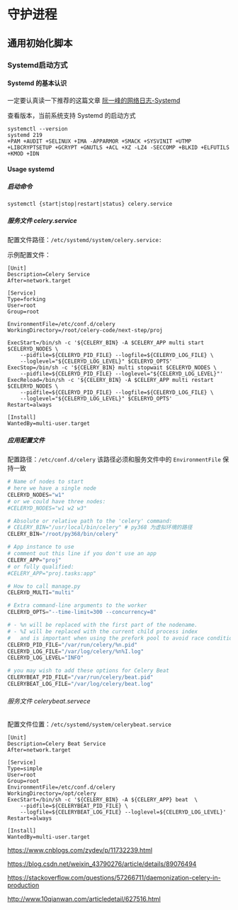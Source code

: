 # 守护进程

## 通用初始化脚本
### Systemd启动方式

#### Systemd 的基本认识

一定要认真读一下推荐的这篇文章 [阮一峰的网络日志-Systemd](http://www.ruanyifeng.com/blog/2016/03/systemd-tutorial-commands.html)

查看版本，当前系统支持 Systemd 的启动方式
```
systemctl --version
systemd 219
+PAM +AUDIT +SELINUX +IMA -APPARMOR +SMACK +SYSVINIT +UTMP +LIBCRYPTSETUP +GCRYPT +GNUTLS +ACL +XZ -LZ4 -SECCOMP +BLKID +ELFUTILS +KMOD +IDN
```
#### Usage systemd

##### 启动命令
```
systemctl {start|stop|restart|status} celery.service
```
##### 服务文件 celery.service
配置文件路径：`/etc/systemd/system/celery.service:`

示例配置文件：
```
[Unit]
Description=Celery Service
After=network.target

[Service]
Type=forking
User=root
Group=root

EnvironmentFile=/etc/conf.d/celery
WorkingDirectory=/root/celery-code/next-step/proj

ExecStart=/bin/sh -c '${CELERY_BIN} -A $CELERY_APP multi start $CELERYD_NODES \
    --pidfile=${CELERYD_PID_FILE} --logfile=${CELERYD_LOG_FILE} \
    --loglevel="${CELERYD_LOG_LEVEL}" $CELERYD_OPTS'
ExecStop=/bin/sh -c '${CELERY_BIN} multi stopwait $CELERYD_NODES \
    --pidfile=${CELERYD_PID_FILE} --loglevel="${CELERYD_LOG_LEVEL}"'
ExecReload=/bin/sh -c '${CELERY_BIN} -A $CELERY_APP multi restart $CELERYD_NODES \
    --pidfile=${CELERYD_PID_FILE} --logfile=${CELERYD_LOG_FILE} \
    --loglevel="${CELERYD_LOG_LEVEL}" $CELERYD_OPTS'
Restart=always

[Install]
WantedBy=multi-user.target

```

##### 应用配置文件

配置路径：`/etc/conf.d/celery` 该路径必须和服务文件中的 `EnvironmentFile` 保持一致

```python
# Name of nodes to start
# here we have a single node
CELERYD_NODES="w1"
# or we could have three nodes:
#CELERYD_NODES="w1 w2 w3"

# Absolute or relative path to the 'celery' command:
# CELERY_BIN="/usr/local/bin/celery" # py368 为虚拟环境的路径
CELERY_BIN="/root/py368/bin/celery"

# App instance to use
# comment out this line if you don't use an app
CELERY_APP="proj"
# or fully qualified:
#CELERY_APP="proj.tasks:app"

# How to call manage.py
CELERYD_MULTI="multi"

# Extra command-line arguments to the worker
CELERYD_OPTS="--time-limit=300 --concurrency=8"

# - %n will be replaced with the first part of the nodename.
# - %I will be replaced with the current child process index
#   and is important when using the prefork pool to avoid race conditions.
CELERYD_PID_FILE="/var/run/celery/%n.pid"
CELERYD_LOG_FILE="/var/log/celery/%n%I.log"
CELERYD_LOG_LEVEL="INFO"

# you may wish to add these options for Celery Beat
CELERYBEAT_PID_FILE="/var/run/celery/beat.pid"
CELERYBEAT_LOG_FILE="/var/log/celery/beat.log"

```

###### 服务文件 celerybeat.servece
配置文件位置：`/etc/systemd/system/celerybeat.service`

```
[Unit]
Description=Celery Beat Service
After=network.target

[Service]
Type=simple
User=root
Group=root
EnvironmentFile=/etc/conf.d/celery
WorkingDirectory=/opt/celery
ExecStart=/bin/sh -c '${CELERY_BIN} -A ${CELERY_APP} beat  \
    --pidfile=${CELERYBEAT_PID_FILE} \
    --logfile=${CELERYBEAT_LOG_FILE} --loglevel=${CELERYD_LOG_LEVEL}'
Restart=always

[Install]
WantedBy=multi-user.target

```









https://www.cnblogs.com/zydev/p/11732239.html

https://blog.csdn.net/weixin_43790276/article/details/89076494



https://stackoverflow.com/questions/57266711/daemonization-celery-in-production


http://www.10qianwan.com/articledetail/627516.html
